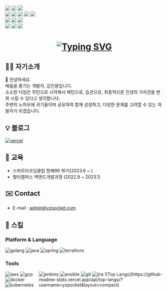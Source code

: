 <br>

<div> 
  <img src="https://img.shields.io/badge/java-007396?style=for-the-badge&logo=java&logoColor=white"> 
  <img src="https://img.shields.io/badge/spring-6DB33F?style=for-the-badge&logo=spring&logoColor=white"> 
    <img src="https://img.shields.io/badge/oracle-F80000?style=for-the-badge&logo=oracle&logoColor=white"> 

  <br>

  <img src="https://img.shields.io/badge/html5-E34F26?style=for-the-badge&logo=html5&logoColor=white"> 
  <img src="https://img.shields.io/badge/css-1572B6?style=for-the-badge&logo=css3&logoColor=white"> 
  <img src="https://img.shields.io/badge/javascript-F7DF1E?style=for-the-badge&logo=javascript&logoColor=black"> 
  
  <img src="https://img.shields.io/badge/jquery-0769AD?style=for-the-badge&logo=jquery&logoColor=white">
  <img src="https://img.shields.io/badge/bootstrap-7952B3?style=for-the-badge&logo=bootstrap&logoColor=white">

  <br>

  <img src="https://img.shields.io/badge/apache tomcat-F8DC75?style=for-the-badge&logo=apachetomcat&logoColor=white">
  <img src="https://img.shields.io/badge/github-181717?style=for-the-badge&logo=github&logoColor=white">
  <img src="https://img.shields.io/badge/git-F05032?style=for-the-badge&logo=git&logoColor=white">
  <br>

  <img src="https://img.shields.io/badge/mongoDB-47A248?style=for-the-badge&logo=MongoDB&logoColor=white">
  <img src="https://img.shields.io/badge/python-3776AB?style=for-the-badge&logo=python&logoColor=white">
  <img src="https://img.shields.io/badge/flask-000000?style=for-the-badge&logo=flask&logoColor=white">
</div>


<h1 align="center">
  
[![Typing SVG](https://readme-typing-svg.demolab.com?font=Fira+Code&pause=1000&center=true&vCenter=true&width=500&lines=Inyong+KIM+,FRED;Backend+Developer;I+DO+LOVE+TO+SHARE+EVERTHING)](https://git.io/typing-svg)

</h1>

## 👦🏻  자기소개
👋 안녕하세요. <br/>
배움을 즐기는 개발자, 김인용입니다. <br/>
소소한 다짐은 루틴으로 시작해서 패턴으로, 습관으로, 최종적으론 인생의 가치관을 변화 시킬 수 있다고 생각합니다. <br/>
주변의 노하우에 귀기울이며 공유하여 함께 성장하고, 다양한 문제를 고려할 수 있는 개발자가 되겠습니다. <br/>

## 💡 블로그
<div>
<a href="https://blog.yzpocket.com"><img alt="vercel" src ="https://img.shields.io/badge/Vercel-10C997.svg?&style=for-the-badge&logo=vercel&logoColor=white"/></a>
</div>

## 👷 교육
- 스파르타코딩클럽 항해99 16기(2023.6 ~ )
- 멀티캠퍼스 백엔드개발과정 (2022.9 ~ 2023.1)

## ✉️ Contact 
- E-mail : admin@yzpocket.com 

## 💪 스킬
### Platform & Language
<div>
<img alt="golang" src ="https://img.shields.io/badge/Go-00ADD8.svg?&style=for-the-badge&logo=go&logoColor=white"/>
<img alt="java" src ="https://img.shields.io/badge/Java-007396.svg?&style=for-the-badge&logo=java&logoColor=white"/>
<img alt="spring" src ="https://img.shields.io/badge/Spring-6DB33F.svg?&style=for-the-badge&logo=spring&logoColor=white"/>
<img alt="terraform" src ="https://img.shields.io/badge/terraform-7B42BC.svg?&style=for-the-badge&logo=terraform&logoColor=white"/>  
</div>

### Tools
<div style="display:flex;flex-direction: row;">
<div>
<img alt="aws" src ="https://img.shields.io/badge/Amazonaws-232F3E.svg?&style=for-the-badge&logo=amazonaws&logoColor=white"/>
<img alt="gcp" src ="https://img.shields.io/badge/Googlecloud-4285F4.svg?&style=for-the-badge&logo=googlecloud&logoColor=white"/>
<img alt="docker" src ="https://img.shields.io/badge/Docker-2496ED.svg?&style=for-the-badge&logo=docker&logoColor=white"/>
<img alt="kubernetes" src ="https://img.shields.io/badge/Kubernetes-326CE5.svg?&style=for-the-badge&logo=Kubernetes&logoColor=white"/>
</div>
  
<div>
<img alt="jenkins" src ="https://img.shields.io/badge/Jenkins-D24939.svg?&style=for-the-badge&logo=jenkins&logoColor=white"/>
<img alt="ansible" src ="https://img.shields.io/badge/Ansible-EE0000.svg?&style=for-the-badge&logo=ansible&logoColor=white"/>
  
<img alt="git" src ="https://img.shields.io/badge/git-F05032.svg?&style=for-the-badge&logo=git&logoColor=white"/>
<img alt="jira" src ="https://img.shields.io/badge/jira-0052CC.svg?&style=for-the-badge&logo=jira&logoColor=white"/>
![Top Langs](https://github-readme-stats.vercel.app/api/top-langs/?username=yzpocket&layout=compact)

</div>
</div>

